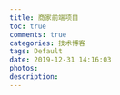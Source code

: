 ```yaml
---
title: 商家前端项目
toc: true
comments: true
categories: 技术博客
tags: Default
date: 2019-12-31 14:16:03
photos:
description:
---
```



